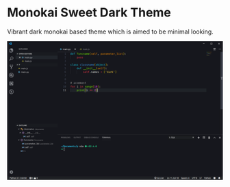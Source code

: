 # Monokai Sweet Dark Theme

Vibrant dark monokai based theme which is aimed to be minimal looking.

![](screenshots/ss.png)